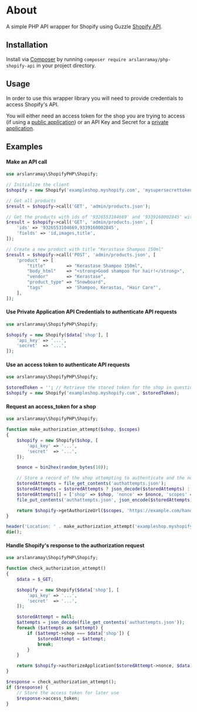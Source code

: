 # About

A simple PHP API wrapper for Shopify using Guzzle [Shopify API](https://help.shopify.com/api/getting-started).

## Installation

Install via [Composer](https://getcomposer.org/) by running `composer require arslanramay/php-shopify-api` in your project directory.

## Usage

In order to use this wrapper library you will need to provide credentials to access Shopify's API.

You will either need an access token for the shop you are trying to access (if using a [public application](https://help.shopify.com/api/getting-started/authentication#public-applications)) or an API Key and Secret for a [private application](https://help.shopify.com/api/getting-started/authentication#private-applications).

## Examples

#### Make an API call
```php
use arslanramay\ShopifyPHP\Shopify;

// Initialize the client
$shopify = new Shopify('exampleshop.myshopify.com', 'mysupersecrettoken');

// Get all products
$result = $shopify->call('GET', 'admin/products.json');

// Get the products with ids of '9326553104669' and '9339160002845' with only the 'id', 'images', and 'title' fields
$result = $shopify->call('GET', 'admin/products.json', [
    'ids' => '9326553104669,9339160002845',
    'fields' => 'id,images,title',
]);

// Create a new product with title "Kerastase Shampoo 150ml"
$result = $shopify->call('POST', 'admin/products.json', [
    'product' => [
        "title"        => "Kerastase Shampoo 150ml",
        "body_html"    => "<strong>Good shampoo for hair!</strong>",
        "vendor"       => "Kerastase",
        "product_type" => "Snowboard",
        "tags"         => 'Shampoo, Kerastas, "Hair Care"',
    ],
]);
```

#### Use Private Application API Credentials to authenticate API requests
```php
use arslanramay\ShopifyPHP\Shopify;

$shopify = new Shopify($data['shop'], [
    'api_key' => '...',
    'secret'  => '...',
]);
```

#### Use an access token to authenticate API requests
```php
use arslanramay\ShopifyPHP\Shopify;

$storedToken = ''; // Retrieve the stored token for the shop in question
$shopify = new Shopify('exampleshop.myshopify.com', $storedToken);
```

#### Request an access_token for a shop
```php
use arslanramay\ShopifyPHP\Shopify;

function make_authorization_attempt($shop, $scopes)
{
    $shopify = new Shopify($shop, [
        'api_key' => '...',
        'secret'  => '...',
    ]);

    $nonce = bin2hex(random_bytes(10));

    // Store a record of the shop attempting to authenticate and the nonce provided
    $storedAttempts = file_get_contents('authattempts.json');
    $storedAttempts = $storedAttempts ? json_decode($storedAttempts) : [];
    $storedAttempts[] = ['shop' => $shop, 'nonce' => $nonce, 'scopes' => $scopes];
    file_put_contents('authattempts.json', json_encode($storedAttempts));

    return $shopify->getAuthorizeUrl($scopes, 'https://example.com/handle/shopify/callback', $nonce);
}

header('Location: ' . make_authorization_attempt('exampleshop.myshopify.com', ['read_product']));
die();
```

#### Handle Shopify's response to the authorization request
```php
use arslanramay\ShopifyPHP\Shopify;

function check_authorization_attempt()
{
    $data = $_GET;

    $shopify = new Shopify($data['shop'], [
        'api_key' => '...',
        'secret'  => '...',
    ]);

    $storedAttempt = null;
    $attempts = json_decode(file_get_contents('authattempts.json'));
    foreach ($attempts as $attempt) {
        if ($attempt->shop === $data['shop']) {
            $storedAttempt = $attempt;
            break;
        }
    }

    return $shopify->authorizeApplication($storedAttempt->nonce, $data);
}

$response = check_authorization_attempt();
if ($response) {
    // Store the access token for later use
    $response->access_token;
}
```
